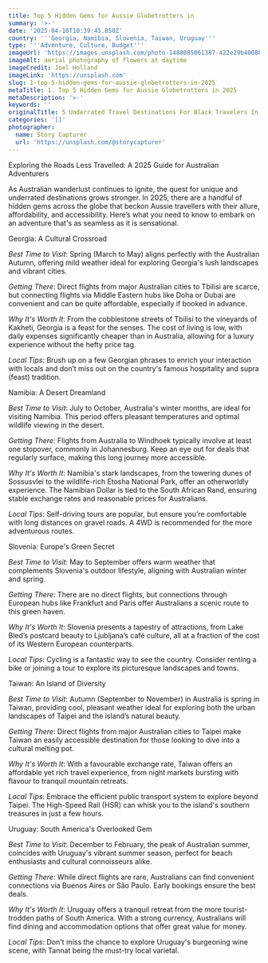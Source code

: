 ```yaml
---
title: Top 5 Hidden Gems for Aussie Globetrotters in
summary: '>-'
date: '2025-04-10T10:39:45.850Z'
country: '''Georgia, Namibia, Slovenia, Taiwan, Uruguay'''
type: '''Adventure, Culture, Budget'''
imageUrl: 'https://images.unsplash.com/photo-1488085061387-422e29b40080'
imageAlt: aerial photography of flowers at daytime
imageCredit: Joel Holland
imageLink: 'https://unsplash.com'
slug: 1-top-5-hidden-gems-for-aussie-globetrotters-in-2025
metaTitle: 1. Top 5 Hidden Gems for Aussie Globetrotters in 2025
metaDescription: '>-'
keywords: ''
originalTitle: 5 Underrated Travel Destinations For Black Travelers In 2025 - Travel Noire
categories: '[]'
photographer:
  name: Story Capturer
  url: 'https://unsplash.com/@storycapturer'
---
```







Exploring the Roads Less Travelled: A 2025 Guide for Australian Adventurers

As Australian wanderlust continues to ignite, the quest for unique and underrated destinations grows stronger. In 2025, there are a handful of hidden gems across the globe that beckon Aussie travellers with their allure, affordability, and accessibility. Here’s what you need to know to embark on an adventure that's as seamless as it is sensational.

Georgia: A Cultural Crossroad

*Best Time to Visit*: Spring (March to May) aligns perfectly with the Australian Autumn, offering mild weather ideal for exploring Georgia's lush landscapes and vibrant cities.

*Getting There*: Direct flights from major Australian cities to Tbilisi are scarce, but connecting flights via Middle Eastern hubs like Doha or Dubai are convenient and can be quite affordable, especially if booked in advance.

*Why It's Worth It*: From the cobblestone streets of Tbilisi to the vineyards of Kakheti, Georgia is a feast for the senses. The cost of living is low, with daily expenses significantly cheaper than in Australia, allowing for a luxury experience without the hefty price tag.

*Local Tips*: Brush up on a few Georgian phrases to enrich your interaction with locals and don’t miss out on the country's famous hospitality and supra (feast) tradition.

Namibia: A Desert Dreamland

*Best Time to Visit*: July to October, Australia's winter months, are ideal for visiting Namibia. This period offers pleasant temperatures and optimal wildlife viewing in the desert.

*Getting There*: Flights from Australia to Windhoek typically involve at least one stopover, commonly in Johannesburg. Keep an eye out for deals that regularly surface, making this long journey more accessible.

*Why It's Worth It*: Namibia's stark landscapes, from the towering dunes of Sossusvlei to the wildlife-rich Etosha National Park, offer an otherworldly experience. The Namibian Dollar is tied to the South African Rand, ensuring stable exchange rates and reasonable prices for Australians.

*Local Tips*: Self-driving tours are popular, but ensure you’re comfortable with long distances on gravel roads. A 4WD is recommended for the more adventurous routes.

Slovenia: Europe's Green Secret

*Best Time to Visit*: May to September offers warm weather that complements Slovenia's outdoor lifestyle, aligning with Australian winter and spring.

*Getting There*: There are no direct flights, but connections through European hubs like Frankfurt and Paris offer Australians a scenic route to this green haven.

*Why It's Worth It*: Slovenia presents a tapestry of attractions, from Lake Bled’s postcard beauty to Ljubljana’s café culture, all at a fraction of the cost of its Western European counterparts.

*Local Tips*: Cycling is a fantastic way to see the country. Consider renting a bike or joining a tour to explore its picturesque landscapes and towns.

Taiwan: An Island of Diversity

*Best Time to Visit*: Autumn (September to November) in Australia is spring in Taiwan, providing cool, pleasant weather ideal for exploring both the urban landscapes of Taipei and the island’s natural beauty.

*Getting There*: Direct flights from major Australian cities to Taipei make Taiwan an easily accessible destination for those looking to dive into a cultural melting pot.

*Why It's Worth It*: With a favourable exchange rate, Taiwan offers an affordable yet rich travel experience, from night markets bursting with flavour to tranquil mountain retreats.

*Local Tips*: Embrace the efficient public transport system to explore beyond Taipei. The High-Speed Rail (HSR) can whisk you to the island's southern treasures in just a few hours.

Uruguay: South America's Overlooked Gem

*Best Time to Visit*: December to February, the peak of Australian summer, coincides with Uruguay's vibrant summer season, perfect for beach enthusiasts and cultural connoisseurs alike.

*Getting There*: While direct flights are rare, Australians can find convenient connections via Buenos Aires or São Paulo. Early bookings ensure the best deals.

*Why It's Worth It*: Uruguay offers a tranquil retreat from the more tourist-trodden paths of South America. With a strong currency, Australians will find dining and accommodation options that offer great value for money.

*Local Tips*: Don't miss the chance to explore Uruguay's burgeoning wine scene, with Tannat being the must-try local varietal.
